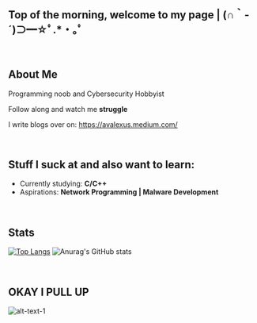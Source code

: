 

<!--
**blightchild/blightchild** is a ✨ _special_ ✨ repository because its `README.md` (this file) appears on your GitHub profile.

Here are some ideas to get you started:

- 🔭 I’m currently working on ...
- 🌱 I’m currently learning ...
- 👯 I’m looking to collaborate on ...
- 🤔 I’m looking for help with ...
- 💬 Ask me about ...
- 📫 How to reach me: ...
- 😄 Pronouns: ...
- ⚡ Fun fact: ...
-->
<h2 align="left">Top of the morning, welcome to my page | (∩｀-´)⊃━☆ﾟ.*・｡ﾟ</h2>

<br>

## About Me
Programming noob and Cybersecurity Hobbyist

Follow along and watch me **struggle**

I write blogs over on: https://avalexus.medium.com/

<br>

## Stuff I suck at and also want to learn:
- Currently studying: **C/C++**
- Aspirations: **Network Programming | Malware Development**
<br>

## Stats


[![Top Langs](https://github-readme-stats-git-masterrstaa-rickstaa.vercel.app/api/top-langs/?username=blightchild&show_icons=true&theme=dracula)](https://github.com/blightchild/github-readme-stats) ![Anurag's GitHub stats](https://github-readme-stats.vercel.app/api?username=blightchild&show_icons=true&theme=dracula)

<br>


## OKAY I PULL UP
![alt-text-1](https://us-tuna-sounds-images.voicemod.net/56d6af0d-7acc-4ec3-9c52-7cc10a37d583-1653636637866.jpg "title-1")
